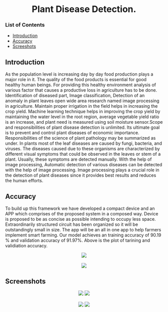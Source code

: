 <div align="center">
  <h1>Plant Disease Detection.</h1>
</div>


### List of Contents
  - [Introduction](#introduction)
  - [Accuracy](#accuracy)
  - [Screeshots](#screenshots)

## Introduction
As the population level is increasing day by day food production plays a major role in it. The quality of the food products is essential for good healthy human beings. For providing this healthy environment analysis of various factor that causes a productive loss in agriculture has to be done. Identification of diseased part, Image classification, Detection of an anomaly in plant leaves open wide area research named image processing in agriculture. Maintain proper irrigation in the field helps in increasing the crop yield. Machine learning technique helps in improving the crop yield by maintaining the water level in the root region, average vegetable yield ratio is an increase, and plant need is measured using soil moisture sensor.Scope and responsibilities of plant disease detection is unlimited. Its ultimate goal is to prevent and control plant diseases of economic importance. Responsibilities of the science of plant pathology may be summarized as under. In plants most of the leaf diseases are caused by fungi, bacteria, and viruses. The diseases caused due to these organisms are characterized by different visual symptoms that could be observed in the leaves or stem of a plant. Usually, these symptoms are detected manually. With the help of image processing, Automatic detection of various diseases can be detected with the help of image processing. Image processing plays a crucial role in the detection of plant diseases since it provides best results and reduces the human efforts. 


## Accuracy
To build up this framework we have developed a compact device and an APP which comprises of the proposed system in a composed way. Device is proposed to be as concise as possible intending to occupy less space. Extraordinarily structured circuit has been organized so it will be outstandingly small in size. The app will be an all in one app to help farmers implement smart farming.
Our model achieves an training accuracy of 90.19 % and validation accuracy of 91.97%. Above is the plot of tarining and validiation accuracy.
<div align="center">
  <img src="https://github.com/sarvesh-16/Plants-disease-detection-1/blob/main/assets/Accuracy%20graph.png"> 
  <br><br>
  <img src="https://github.com/sarvesh-16/Plants-disease-detection-1/blob/main/assets/Accuracy%20img.png.jpg"> 
</div>

## Screenshots
<div align="center">
  <img src="https://github.com/sarvesh-16/Plants-disease-detection-1/blob/main/assets/SS-1.jpg"> 
  <img src="https://github.com/sarvesh-16/Plants-disease-detection-1/blob/main/assets/SS-2.jpg">
  <br><br>
  <img src="https://github.com/sarvesh-16/Plants-disease-detection-1/blob/main/assets/SS-3.jpg">
  <img src="https://github.com/sarvesh-16/Plants-disease-detection-1/blob/main/assets/SS-4.jpg">
  <br><br>
</div>



